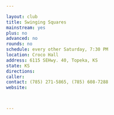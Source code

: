 ```yaml
---

layout: club
title: Swinging Squares
mainstream: yes
plus: no
advanced: no
rounds: no
schedule: every other Saturday, 7:30 PM
location: Croco Hall
address: 6115 SEHwy. 40, Topeka, KS
state: KS
directions: 
caller: 
contact: (785) 271-5865, (785) 608-7288
website: 



---
```


